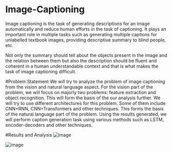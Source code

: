 # Image-Captioning
Image captioning is the task of generating descriptions for an image automatically and reduce human efforts in the task of captioning. It plays an important role in multiple tasks such as generating multiple captions for unlabelled textbook images, providing descriptive summary to blind people, etc.

Not only the summary should tell about the objects present in the image and the relation between them but also the description should be fluent and coherent in a human understandable context and that is what makes the task of image captioning difficult.

#Problem Statement
We will try to analyze the problem of image captioning from the vision and natural language aspect. For the vision part of the problem, we will focus on majorly two problems: feature extraction and object recognition. This will form the basis of the our analysis further. We will try to use different architectures for this problem. Some of them include CNN+RNN, CNN+Transformers and other techniques. This forms the basis of the natural language part of the problem. Using the results generated, we will perform caption generation task using various methods such as LSTM, encoder-decoders and other techniques.

#Results and Analysis
![image](https://user-images.githubusercontent.com/55682233/179298042-9d4a905d-b577-4a60-ade8-5e161b7306fe.png)

![image](https://user-images.githubusercontent.com/55682233/179298211-74b20c3b-fe39-4678-b23c-e8516765a97f.png)



